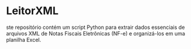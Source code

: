 # LeitorXML
ste repositório contém um script Python para extrair dados essenciais de arquivos XML de Notas Fiscais Eletrônicas (NF-e) e organizá-los em uma planilha Excel.
